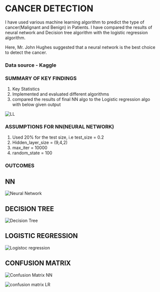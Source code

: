 # CANCER DETECTION

I have used various machine learning algorithm to predict the type of cancer(Malignant and Benign) in Patients. I have compared the results of neural network and Decision tree algorithm with the logistic regression algorithm.

Here, Mr. John Hughes suggested that a neural network is the best choice to detect the cancer.

### Data source - Kaggle

### SUMMARY OF KEY FINDINGS 

1. Key Statistics </br>
2. Implemented and evaluated different algorithms </br>
3. compared the results of final NN algo to the Logistic regression algo with below given output </br>

![LL](https://github.com/jhanvikamani/Python-Project-for-Cancer-Detection/assets/49193372/84000251-3067-45fc-be6f-7e3b2da2219e)

### ASSUMPTIONS FOR NN(NEURAL NETWORK)

1. Used 20% for the test size, i.e test_size = 0.2 </br>
2. Hidden_layer_size = (9,4,2) </br>
3. max_iter = 10000 </br>
4. random_state = 100 </br>

### OUTCOMES 

## NN

![Neural Network](https://github.com/jhanvikamani/Python-Project-for-Cancer-Detection/assets/49193372/668d86ae-61cc-4bd2-a9ea-4013e46171cc)

## DECISION TREE

![Decision Tree](https://github.com/jhanvikamani/Python-Project-for-Cancer-Detection/assets/49193372/d26397ca-978b-41d9-8687-8d328665acb5)

## LOGISTIC REGRESSION

![Logistoc regression ](https://github.com/jhanvikamani/Python-Project-for-Cancer-Detection/assets/49193372/07f0f9b7-6b8a-4339-ab2d-e0811bfd068c)

## CONFUSION MATRIX 

![Confusion Matrix NN](https://github.com/jhanvikamani/Python-Project-for-Cancer-Detection/assets/49193372/46479f52-496f-481c-8330-e2d11d353364)

![confusion matrix LR](https://github.com/jhanvikamani/Python-Project-for-Cancer-Detection/assets/49193372/02657ff6-268f-4a14-a987-dcd0c0683be3)




   
